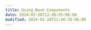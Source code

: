 ```yaml
---
title: Using Base Components
date: 2024-03-28T12:40:25-06:00
modified: 2024-03-28T12:40:35-06:00
---
```

